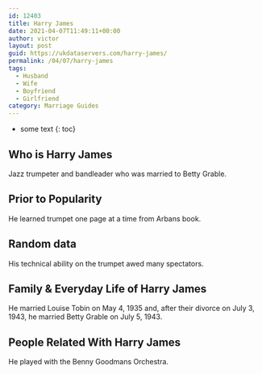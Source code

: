 ```yaml
---
id: 12403
title: Harry James
date: 2021-04-07T11:49:11+00:00
author: victor
layout: post
guid: https://ukdataservers.com/harry-james/
permalink: /04/07/harry-james
tags:
  - Husband
  - Wife
  - Boyfriend
  - Girlfriend
category: Marriage Guides
---
```


* some text
{: toc}


## Who is Harry James



Jazz trumpeter and bandleader who was married to Betty Grable.

                
                
                
## Prior to Popularity



He learned trumpet one page at a time from Arbans book.

                
                
                
## Random data



His technical ability on the trumpet awed many spectators.

                
                
                
## Family & Everyday Life of Harry James



He married Louise Tobin on May 4, 1935 and, after their divorce on July 3, 1943, he married Betty Grable on July 5, 1943.

                
                
                
## People Related With Harry James



He played with the Benny Goodmans Orchestra.

                
              
            
          
          
          